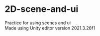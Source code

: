 # 2D-scene-and-ui
 Practice for using scenes and ui <br>
 Made using Unity editor version 2021.3.26f1
